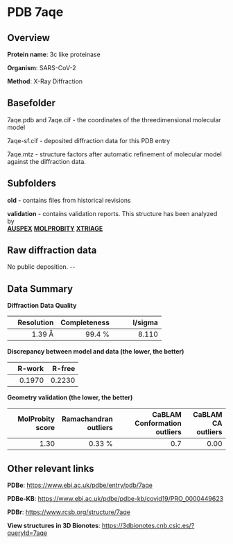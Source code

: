 # PDB 7aqe

## Overview

**Protein name**: 3c like proteinase

**Organism**: SARS-CoV-2

**Method**: X-Ray Diffraction



## Basefolder

7aqe.pdb and 7aqe.cif - the coordinates of the threedimensional molecular model

7aqe-sf.cif - deposited diffraction data for this PDB entry

7aqe.mtz - structure factors after automatic refinement of molecular model against the diffraction data.

## Subfolders



**old** - contains files from historical revisions

**validation** - contains validation reports. This structure has been analyzed by <br>[**AUSPEX**](https://github.com/thorn-lab/coronavirus_structural_task_force/tree/master/pdb/3c_like_proteinase/SARS-CoV-2/7aqe/validation/auspex)  [**MOLPROBITY**](https://github.com/thorn-lab/coronavirus_structural_task_force/tree/master/pdb/3c_like_proteinase/SARS-CoV-2/7aqe/validation/molprobity) [**XTRIAGE**](https://github.com/thorn-lab/coronavirus_structural_task_force/blob/master/pdb/3c_like_proteinase/SARS-CoV-2/7aqe/validation/Xtriage_output.log)   



## Raw diffraction data

No public deposition. --<br> 

## Data Summary
**Diffraction Data Quality**

|   | Resolution | Completeness| I/sigma |
|---|-------------:|----------------:|--------------:|
|   |1.39 Å|99.4  %|<img width=50/>8.110|

**Discrepancy between model and data (the lower, the better)**

|   | **R-work**| **R-free**   
|---|-------------:|----------------:|           
||  0.1970|  0.2230|

**Geometry validation (the lower, the better)**

|   |**MolProbity<br>score**| **Ramachandran<br>outliers** | **CaBLAM<br>Conformation outliers** | **CaBLAM<br>CA outliers** |
|---|-------------:|----------------:|----------------:|----------------:|
||  1.30|  0.33 %|0.7|0.00|

 

 



## Other relevant links 
**PDBe**:  https://www.ebi.ac.uk/pdbe/entry/pdb/7aqe

**PDBe-KB**: https://www.ebi.ac.uk/pdbe/pdbe-kb/covid19/PRO_0000449623 
 
**PDBr**: https://www.rcsb.org/structure/7aqe 

**View structures in 3D Bionotes**: https://3dbionotes.cnb.csic.es/?queryId=7aqe

